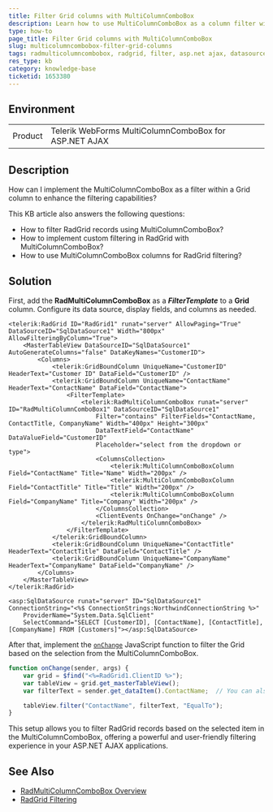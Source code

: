 ```yaml
---
title: Filter Grid columns with MultiColumnComboBox
description: Learn how to use MultiColumnComboBox as a column filter within RadGrid
type: how-to
page_title: Filter Grid columns with MultiColumnComboBox
slug: multicolumncombobox-filter-grid-columns
tags: radmulticolumncombobox, radgrid, filter, asp.net ajax, datasource, filteringbycolumn, multiselect
res_type: kb
category: knowledge-base
ticketid: 1653380
---
```


## Environment

<table>
	<tbody>
		<tr>
			<td>Product</td>
			<td>Telerik WebForms MultiColumnComboBox for ASP.NET AJAX</td>
		</tr>
	</tbody>
</table>

## Description

How can I implement the MultiColumnComboBox as a filter within a Grid column to enhance the filtering capabilities?

This KB article also answers the following questions:

- How to filter RadGrid records using MultiColumnComboBox?
- How to implement custom filtering in RadGrid with MultiColumnComboBox?
- How to use MultiColumnComboBox columns for RadGrid filtering?

## Solution

First, add the **RadMultiColumnComboBox** as a ***FilterTemplate*** to a **Grid** column. Configure its data source, display fields, and columns as needed.

````ASP.NET
<telerik:RadGrid ID="RadGrid1" runat="server" AllowPaging="True" DataSourceID="SqlDataSource1" Width="800px" AllowFilteringByColumn="True">
    <MasterTableView DataSourceID="SqlDataSource1" AutoGenerateColumns="false" DataKeyNames="CustomerID">
        <Columns>
            <telerik:GridBoundColumn UniqueName="CustomerID" HeaderText="Customer ID" DataField="CustomerID" />
            <telerik:GridBoundColumn UniqueName="ContactName" HeaderText="ContactName" DataField="ContactName">
                <FilterTemplate>
                    <telerik:RadMultiColumnComboBox runat="server" ID="RadMultiColumnComboBox1" DataSourceID="SqlDataSource1"
                        Filter="contains" FilterFields="ContactName, ContactTitle, CompanyName" Width="400px" Height="300px"
                        DataTextField="ContactName" DataValueField="CustomerID"
                        Placeholder="select from the dropdown or type">
                        <ColumnsCollection>
                            <telerik:MultiColumnComboBoxColumn Field="ContactName" Title="Name" Width="200px" />
                            <telerik:MultiColumnComboBoxColumn Field="ContactTitle" Title="Title" Width="200px" />
                            <telerik:MultiColumnComboBoxColumn Field="CompanyName" Title="Company" Width="200px" />
                        </ColumnsCollection>
                        <ClientEvents OnChange="onChange" />
                    </telerik:RadMultiColumnComboBox>
                </FilterTemplate>
            </telerik:GridBoundColumn>
            <telerik:GridBoundColumn UniqueName="ContactTitle" HeaderText="ContactTitle" DataField="ContactTitle" />
            <telerik:GridBoundColumn UniqueName="CompanyName" HeaderText="CompanyName" DataField="CompanyName" />
        </Columns>
    </MasterTableView>
</telerik:RadGrid>

<asp:SqlDataSource runat="server" ID="SqlDataSource1" ConnectionString="<%$ ConnectionStrings:NorthwindConnectionString %>"
    ProviderName="System.Data.SqlClient"
    SelectCommand="SELECT [CustomerID], [ContactName], [ContactTitle], [CompanyName] FROM [Customers]"></asp:SqlDataSource>
````

After that, implement the [`onChange`](https://docs.telerik.com/kendo-ui/api/javascript/ui/combobox/events/change) JavaScript function to filter the Grid based on the selection from the MultiColumnComboBox.

````JavaScript
function onChange(sender, args) {
    var grid = $find("<%=RadGrid1.ClientID %>");
    var tableView = grid.get_masterTableView();
    var filterText = sender.get_dataItem().ContactName;  // You can also specify the other fields, depending on the returned data

    tableView.filter("ContactName", filterText, "EqualTo"); 
}
````

This setup allows you to filter RadGrid records based on the selected item in the MultiColumnComboBox, offering a powerful and user-friendly filtering experience in your ASP.NET AJAX applications.

## See Also

- [RadMultiColumnComboBox Overview](https://docs.telerik.com/devtools/aspnet-ajax/controls/multicolumncombobox/overview)
- [RadGrid Filtering](https://docs.telerik.com/devtools/aspnet-ajax/controls/grid/functionality/filtering/overview)
